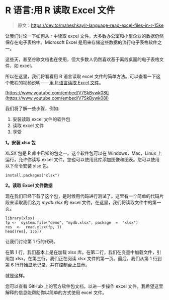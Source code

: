 # R 语言:用 R 读取 Excel 文件

> 原文：<https://dev.to/maheshkay/r-language-read-excel-files-in-r-15ke>

让我们讨论一下如何从 r 中读取 excel 文件。大多数办公室和小型企业的数据仍然保存在电子表格中。Microsoft Excel 是用来存储这些数据的流行电子表格软件之一。

这些天，甚至谷歌文档也在使用，但大多数人仍然喜欢基于离线桌面的电子表格文件，如 excel。

所以在这里，我们将看看用 R 语言读取 excel 文件的简单方法。可以查看一下这个教程的视频说明——[用 R 语言读取 Excel 文件](https://www.youtube.com/watch?v=V7SkBywk08I)。

[https://www.youtube.com/embed/V7SkBywk08I](https://www.youtube.com/embed/V7SkBywk08I)

我们将了解一些步骤，例如:

1.  安装读取 excel 文件的软件包
2.  读取 excel 文件
3.  享受

**1。安装 xlsx 包**

XLSX 包是 R 库中已知的包之一。这个软件包可以在 Windows，Mac，Linux 上运行，允许你读写 excel 文件。您也可以使用此库添加图像和图表。您可以使用以下命令安装 xlsx 包。

```
install.packages("xlsx") 
```

**2。读取 Excel 文件数据**

现在我们已经下载了这个包，是时候用代码进行测试了。这里有一个简单的代码片段来读取我们名为 *mydb.xlsx* 的 excel 文件。在这里，我们将读取文件中的第一页。

```
library(xlsx)  
fp <-  system.file("demo", "mydb.xlsx", package  =  "xlsx")  
res  <-  read.xlsx(fp, 1)  
head(res[, 1:6]) 
```

让我们讨论第 1 行的代码。

在第 1 行，我们基本上是在加载 xlsx 库。在第二行，我们在变量中加载文件，引用包 xlsx。在第三行，我们正在阅读 xlsx 文件的第一页。最后，我们从第 1 行到第 6 行开始显示记录，并在控制台上显示。

就是这样。

您可以查看 GitHub 上的官方软件包文档，以进一步操作 excel 文件。我希望这里解释的信息能帮助你以简单的方式使用 excel 文件。